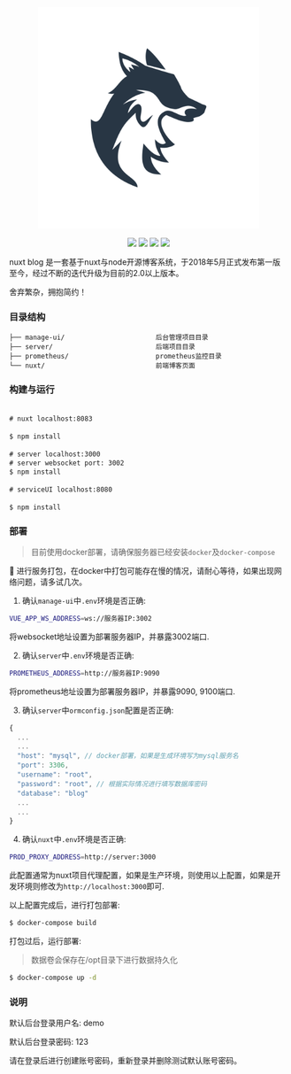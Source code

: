<p align="center">
  <a href="http://nestjs.com/" target="blank"><img src="./manage-ui/modules/src/assets/logo.svg" width="400" alt="nuxt-blog" /></a>
</p>

<p align="center">
  <img src ="https://img.shields.io/badge/version-2.0.0-blueviolet.svg"/>
  <img src ="https://img.shields.io/badge/license-MIT-blue.svg"/>
  <img src ="https://img.shields.io/badge/macOS-passing-green"/>
  <img src ="https://img.shields.io/badge/build-passing-green"/>
</p>


nuxt blog 是一套基于nuxt与node开源博客系统，于2018年5月正式发布第一版至今，经过不断的迭代升级为目前的2.0以上版本。

舍弃繁杂，拥抱简约！


### 目录结构

```
├── manage-ui/                       后台管理项目目录
├── server/                          后端项目目录
├── prometheus/                      prometheus监控目录
└── nuxt/                            前端博客页面
```

### 构建与运行

```shell

# nuxt localhost:8083

$ npm install

# server localhost:3000
# server websocket port: 3002
$ npm install

# serviceUI localhost:8080

$ npm install

```

### 部署

> 目前使用docker部署，请确保服务器已经安装`docker`及`docker-compose`


进行服务打包，在docker中打包可能存在慢的情况，请耐心等待，如果出现网络问题，请多试几次。



1. 确认`manage-ui`中`.env`环境是否正确:

```sh
VUE_APP_WS_ADDRESS=ws://服务器IP:3002
```

将websocket地址设置为部署服务器IP，并暴露3002端口.

2. 确认`server`中`.env`环境是否正确:

```sh
PROMETHEUS_ADDRESS=http://服务器IP:9090
```

将prometheus地址设置为部署服务器IP，并暴露9090, 9100端口.

3. 确认`server`中`ormconfig.json`配置是否正确:

```js
{
  ...
  ...
  "host": "mysql", // docker部署，如果是生成环境写为mysql服务名
  "port": 3306,
  "username": "root",
  "password": "root", // 根据实际情况进行填写数据库密码
  "database": "blog"
  ...
  ...
}
```

4. 确认`nuxt`中`.env`环境是否正确:

```sh
PROD_PROXY_ADDRESS=http://server:3000
```

此配置通常为nuxt项目代理配置，如果是生产环境，则使用以上配置，如果是开发环境则修改为`http://localhost:3000`即可.

以上配置完成后，进行打包部署:

```sh
$ docker-compose build
```

打包过后，运行部署:

> 数据卷会保存在/opt目录下进行数据持久化

```sh
$ docker-compose up -d
```

### 说明

默认后台登录用户名: demo

默认后台登录密码: 123

请在登录后进行创建账号密码，重新登录并删除测试默认账号密码。